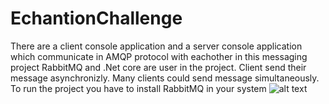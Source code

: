 # EchantionChallenge
There are a client console application and a server console application which communicate in AMQP protocol with eachother in this messaging project
RabbitMQ and .Net core are user in the project. Client send their message asynchronizly. Many clients could send message simultaneously.  To run the project you have to install RabbitMQ in your system
![alt text](https://www.rabbitmq.com/img/tutorials/python-six.png)
